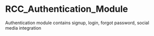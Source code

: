 # RCC_Authentication_Module
Authentication module contains signup, login, forgot password, social media integration
